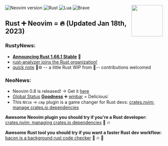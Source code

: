 ![Neovim version](https://img.shields.io/badge/Neovim-0.9.x-57A143?style=plastic&logo=neovim)
<img align="right" width="100" height="100" src="https://user-images.githubusercontent.com/8049061/155224899-71324823-4cc0-431a-90e5-63e3c51af05f.png">
![Rust](https://img.shields.io/badge/Rust-1.68.x-%23000000.svg?style=plastic&logo=rust&logoColor=white)
![Lua](https://img.shields.io/badge/Lua-%232C2D72.svg?style=plastic&logo=lua&logoColor=white)
![Brave](https://img.shields.io/badge/Brave-FB542B?style=plastic&logo=Brave&logoColor=white)
## Rust ➕ Neovim = 🔥 (Updated Jan 18th, 2023)

### RustyNews:
- **[Announcing Rust 1.66.1 Stable](https://blog.rust-lang.org/2023/01/10/Rust-1.66.1.html)** 🦀 
- [rust-analyzer joins the Rust organization!](https://blog.rust-lang.org/2022/01/20/Rust-1.58.1.html)
- [quick note](https://github.com/whatsthatsmell/q-note) 🦀⚙ -- a little Rust WIP from 💩-- contributions welcomed
### NeoNews:
- Neovim 0.8 is released! → Get it [here](https://github.com/neovim/neovim/releases/tag/v0.8.0) 
- [Global Status](https://github.com/neovim/neovim/commit/5ab122917474b3f9e88be4ee88bc6d627980cfe0) **[Goodness](https://github.com/nvim-lualine/lualine.nvim/pull/613)** ➕ [winbar](https://github.com/neovim/neovim/commit/d7dd6007167eac919205404bc4e556237118a7a7) = Delicious❕
- This `NVim` → `cmp` plugin is a game changer for Rust devs: [crates.nvim: manage crates.io dependencies](https://github.com/Saecki/crates.nvim)


**Awesome Neovim plugin you should try if you're a Rust developer:** [crates.nvim: managing crates.io dependencies](https://github.com/Saecki/crates.nvim) 🦀 🔥

**Awesome Rust tool you should try if you want a faster Rust dev workflow:** [bacon is a background rust code checker](https://github.com/Canop/bacon) 🦀 🔥 🥓

